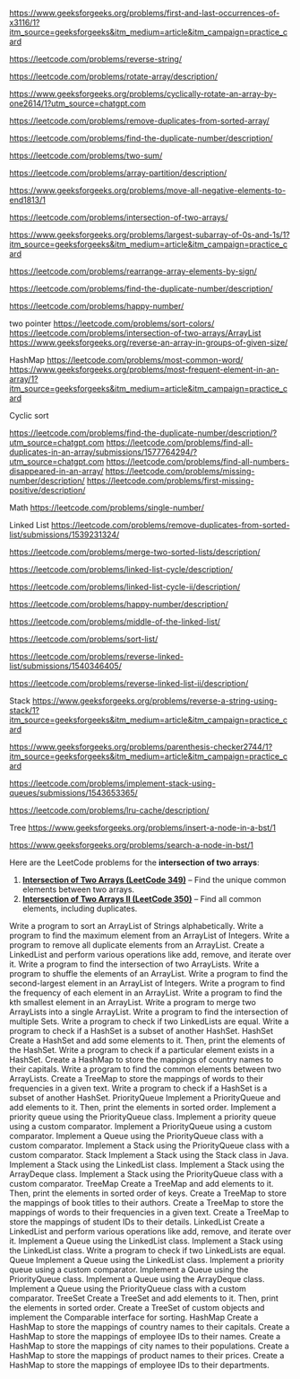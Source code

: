 




https://www.geeksforgeeks.org/problems/first-and-last-occurrences-of-x3116/1?itm_source=geeksforgeeks&itm_medium=article&itm_campaign=practice_card

https://leetcode.com/problems/reverse-string/

https://leetcode.com/problems/rotate-array/description/

https://www.geeksforgeeks.org/problems/cyclically-rotate-an-array-by-one2614/1?utm_source=chatgpt.com

https://leetcode.com/problems/remove-duplicates-from-sorted-array/

https://leetcode.com/problems/find-the-duplicate-number/description/

https://leetcode.com/problems/two-sum/

https://leetcode.com/problems/array-partition/description/

https://www.geeksforgeeks.org/problems/move-all-negative-elements-to-end1813/1

https://leetcode.com/problems/intersection-of-two-arrays/

https://www.geeksforgeeks.org/problems/largest-subarray-of-0s-and-1s/1?itm_source=geeksforgeeks&itm_medium=article&itm_campaign=practice_card

https://leetcode.com/problems/rearrange-array-elements-by-sign/

https://leetcode.com/problems/find-the-duplicate-number/description/

https://leetcode.com/problems/happy-number/



two pointer
https://leetcode.com/problems/sort-colors/
https://leetcode.com/problems/intersection-of-two-arrays/ArrayList
https://www.geeksforgeeks.org/reverse-an-array-in-groups-of-given-size/


HashMap
https://leetcode.com/problems/most-common-word/
https://www.geeksforgeeks.org/problems/most-frequent-element-in-an-array/1?itm_source=geeksforgeeks&itm_medium=article&itm_campaign=practice_card


Cyclic sort

https://leetcode.com/problems/find-the-duplicate-number/description/?utm_source=chatgpt.com
https://leetcode.com/problems/find-all-duplicates-in-an-array/submissions/1577764294/?utm_source=chatgpt.com
https://leetcode.com/problems/find-all-numbers-disappeared-in-an-array/
https://leetcode.com/problems/missing-number/description/
https://leetcode.com/problems/first-missing-positive/description/

Math
https://leetcode.com/problems/single-number/

Linked List
https://leetcode.com/problems/remove-duplicates-from-sorted-list/submissions/1539231324/

https://leetcode.com/problems/merge-two-sorted-lists/description/

https://leetcode.com/problems/linked-list-cycle/description/

https://leetcode.com/problems/linked-list-cycle-ii/description/

https://leetcode.com/problems/happy-number/description/

https://leetcode.com/problems/middle-of-the-linked-list/

https://leetcode.com/problems/sort-list/

https://leetcode.com/problems/reverse-linked-list/submissions/1540346405/

https://leetcode.com/problems/reverse-linked-list-ii/description/


Stack
https://www.geeksforgeeks.org/problems/reverse-a-string-using-stack/1?itm_source=geeksforgeeks&itm_medium=article&itm_campaign=practice_card

https://www.geeksforgeeks.org/problems/parenthesis-checker2744/1?itm_source=geeksforgeeks&itm_medium=article&itm_campaign=practice_card

https://leetcode.com/problems/implement-stack-using-queues/submissions/1543653365/

https://leetcode.com/problems/lru-cache/description/ 





Tree
https://www.geeksforgeeks.org/problems/insert-a-node-in-a-bst/1

https://www.geeksforgeeks.org/problems/search-a-node-in-bst/1














Here are the LeetCode problems for the **intersection of two arrays**:  

1. **[Intersection of Two Arrays (LeetCode 349)](https://leetcode.com/problems/intersection-of-two-arrays/)** – Find the unique common elements between two arrays.  
2. **[Intersection of Two Arrays II (LeetCode 350)](https://leetcode.com/problems/intersection-of-two-arrays-ii/)** – Find all common elements, including duplicates.  



















Write a program to sort an ArrayList of Strings alphabetically.
Write a program to find the maximum element from an ArrayList of Integers.
Write a program to remove all duplicate elements from an ArrayList.
Create a LinkedList and perform various operations like add, remove, and iterate over it.
Write a program to find the intersection of two ArrayLists.
Write a program to shuffle the elements of an ArrayList.
Write a program to find the second-largest element in an ArrayList of Integers.
Write a program to find the frequency of each element in an ArrayList.
Write a program to find the kth smallest element in an ArrayList.
Write a program to merge two ArrayLists into a single ArrayList.
Write a program to find the intersection of multiple Sets.
Write a program to check if two LinkedLists are equal.
Write a program to check if a HashSet is a subset of another HashSet.
HashSet
Create a HashSet and add some elements to it. Then, print the elements of the HashSet.
Write a program to check if a particular element exists in a HashSet.
Create a HashMap to store the mappings of country names to their capitals.
Write a program to find the common elements between two ArrayLists.
Create a TreeMap to store the mappings of words to their frequencies in a given text.
Write a program to check if a HashSet is a subset of another HashSet.
PriorityQueue
Implement a PriorityQueue and add elements to it. Then, print the elements in sorted order.
Implement a priority queue using the PriorityQueue class.
Implement a priority queue using a custom comparator.
Implement a PriorityQueue using a custom comparator.
Implement a Queue using the PriorityQueue class with a custom comparator.
Implement a Stack using the PriorityQueue class with a custom comparator.
Stack
Implement a Stack using the Stack class in Java.
Implement a Stack using the LinkedList class.
Implement a Stack using the ArrayDeque class.
Implement a Stack using the PriorityQueue class with a custom comparator.
TreeMap
Create a TreeMap and add elements to it. Then, print the elements in sorted order of keys.
Create a TreeMap to store the mappings of book titles to their authors.
Create a TreeMap to store the mappings of words to their frequencies in a given text.
Create a TreeMap to store the mappings of student IDs to their details.
LinkedList
Create a LinkedList and perform various operations like add, remove, and iterate over it.
Implement a Queue using the LinkedList class.
Implement a Stack using the LinkedList class.
Write a program to check if two LinkedLists are equal.
Queue
Implement a Queue using the LinkedList class.
Implement a priority queue using a custom comparator.
Implement a Queue using the PriorityQueue class.
Implement a Queue using the ArrayDeque class.
Implement a Queue using the PriorityQueue class with a custom comparator.
TreeSet
Create a TreeSet and add elements to it. Then, print the elements in sorted order.
Create a TreeSet of custom objects and implement the Comparable interface for sorting.
HashMap
Create a HashMap to store the mappings of country names to their capitals.
Create a HashMap to store the mappings of employee IDs to their names.
Create a HashMap to store the mappings of city names to their populations.
Create a HashMap to store the mappings of product names to their prices.
Create a HashMap to store the mappings of employee IDs to their departments.